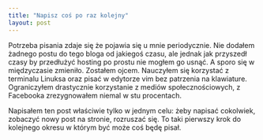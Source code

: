 ```yaml
---
title: "Napisz coś po raz kolejny"
layout: post
---
```


Potrzeba pisania zdaje się że pojawia się u mnie periodycznie. Nie dodałem żadnego postu do tego bloga od jakiegoś czasu, ale jednak jak przyszedł czasy by przedłużyć hosting po prostu nie mogłem go usnąć. A sporo się w międzyczasie zmieniło. Zostałem ojcem. Nauczyłem się korzystać z terminalu Linuksa oraz pisać w edytorze vim bez patrzenia na klawiature. Ograniczyłem drastycznie korzystanie z mediów społecznościowych, z Facebooka zrezygnowałem niemal w stu procentach. 

Napisałem ten post właściwie tylko w jednym celu: żeby napisać cokolwiek, zobaczyć nowy post na stronie, rozruszać się. To taki pierwszy krok do kolejnego okresu w którym być może coś będę pisał.  
